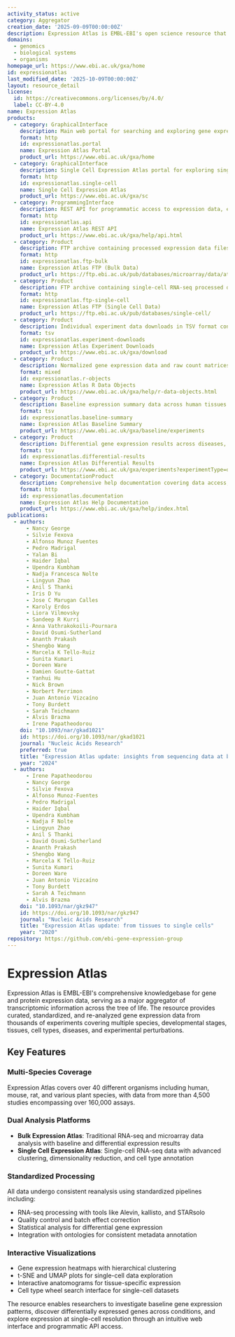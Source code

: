 ```yaml
---
activity_status: active
category: Aggregator
creation_date: '2025-09-09T00:00:00Z'
description: Expression Atlas is EMBL-EBI's open science resource that provides information about gene and protein expression across species and biological conditions. It aggregates, processes, and visualizes gene expression data from thousands of manually curated experiments spanning multiple species, tissue types, developmental stages, diseases, and experimental perturbations. Both bulk RNA-sequencing and single-cell RNA-sequencing datasets are supported, offering baseline expression profiles and differential gene expression analysis results through standardized processing pipelines.
domains:
  - genomics
  - biological systems
  - organisms
homepage_url: https://www.ebi.ac.uk/gxa/home
id: expressionatlas
last_modified_date: '2025-10-09T00:00:00Z'
layout: resource_detail
license:
  id: https://creativecommons.org/licenses/by/4.0/
  label: CC-BY-4.0
name: Expression Atlas
products:
  - category: GraphicalInterface
    description: Main web portal for searching and exploring gene expression data across species, tissues, and experimental conditions with interactive heatmaps and visualizations
    format: http
    id: expressionatlas.portal
    name: Expression Atlas Portal
    product_url: https://www.ebi.ac.uk/gxa/home
  - category: GraphicalInterface
    description: Single Cell Expression Atlas portal for exploring single-cell RNA-seq data with interactive t-SNE/UMAP plots, cell type annotations, and marker gene analysis
    format: http
    id: expressionatlas.single-cell
    name: Single Cell Expression Atlas
    product_url: https://www.ebi.ac.uk/gxa/sc
  - category: ProgrammingInterface
    description: REST API for programmatic access to expression data, experiment metadata, and differential expression results
    format: http
    id: expressionatlas.api
    name: Expression Atlas REST API
    product_url: https://www.ebi.ac.uk/gxa/help/api.html
  - category: Product
    description: FTP archive containing processed expression data files, experiment metadata, and analysis results for bulk RNA-seq experiments
    format: http
    id: expressionatlas.ftp-bulk
    name: Expression Atlas FTP (Bulk Data)
    product_url: https://ftp.ebi.ac.uk/pub/databases/microarray/data/atlas/experiments/
  - category: Product
    description: FTP archive containing single-cell RNA-seq processed data, cell metadata, and clustering results
    format: http
    id: expressionatlas.ftp-single-cell
    name: Expression Atlas FTP (Single Cell Data)
    product_url: https://ftp.ebi.ac.uk/pub/databases/single-cell/
  - category: Product
    description: Individual experiment data downloads in TSV format containing expression matrices and statistical results
    format: tsv
    id: expressionatlas.experiment-downloads
    name: Expression Atlas Experiment Downloads
    product_url: https://www.ebi.ac.uk/gxa/download
  - category: Product
    description: Normalized gene expression data and raw count matrices in R data object format for computational analysis
    format: mixed
    id: expressionatlas.r-objects
    name: Expression Atlas R Data Objects
    product_url: https://www.ebi.ac.uk/gxa/help/r-data-objects.html
  - category: Product
    description: Baseline expression summary data across human tissues and cell types from GTEx, Human Protein Atlas and other major studies
    format: tsv
    id: expressionatlas.baseline-summary
    name: Expression Atlas Baseline Summary
    product_url: https://www.ebi.ac.uk/gxa/baseline/experiments
  - category: Product
    description: Differential gene expression results across diseases, perturbations, and comparative studies with statistical significance metrics
    format: tsv
    id: expressionatlas.differential-results
    name: Expression Atlas Differential Results
    product_url: https://www.ebi.ac.uk/gxa/experiments?experimentType=differential
  - category: DocumentationProduct
    description: Comprehensive help documentation covering data access, analysis methods, API usage, and interpretation guidelines
    format: http
    id: expressionatlas.documentation
    name: Expression Atlas Help Documentation
    product_url: https://www.ebi.ac.uk/gxa/help/index.html
publications:
  - authors:
      - Nancy George
      - Silvie Fexova
      - Alfonso Munoz Fuentes
      - Pedro Madrigal
      - Yalan Bi
      - Haider Iqbal
      - Upendra Kumbham
      - Nadja Francesca Nolte
      - Lingyun Zhao
      - Anil S Thanki
      - Iris D Yu
      - Jose C Marugan Calles
      - Karoly Erdos
      - Liora Vilmovsky
      - Sandeep R Kurri
      - Anna Vathrakokoili-Pournara
      - David Osumi-Sutherland
      - Ananth Prakash
      - Shengbo Wang
      - Marcela K Tello-Ruiz
      - Sunita Kumari
      - Doreen Ware
      - Damien Goutte-Gattat
      - Yanhui Hu
      - Nick Brown
      - Norbert Perrimon
      - Juan Antonio Vizcaíno
      - Tony Burdett
      - Sarah Teichmann
      - Alvis Brazma
      - Irene Papatheodorou
    doi: "10.1093/nar/gkad1021"
    id: https://doi.org/10.1093/nar/gkad1021
    journal: "Nucleic Acids Research"
    preferred: true
    title: "Expression Atlas update: insights from sequencing data at both bulk and single cell level"
    year: "2024"
  - authors:
      - Irene Papatheodorou
      - Nancy George
      - Silvie Fexova
      - Alfonso Munoz-Fuentes
      - Pedro Madrigal
      - Haider Iqbal
      - Upendra Kumbham
      - Nadja F Nolte
      - Lingyun Zhao
      - Anil S Thanki
      - David Osumi-Sutherland
      - Ananth Prakash
      - Shengbo Wang
      - Marcela K Tello-Ruiz
      - Sunita Kumari
      - Doreen Ware
      - Juan Antonio Vizcaíno
      - Tony Burdett
      - Sarah A Teichmann
      - Alvis Brazma
    doi: "10.1093/nar/gkz947"
    id: https://doi.org/10.1093/nar/gkz947
    journal: "Nucleic Acids Research"
    title: "Expression Atlas update: from tissues to single cells"
    year: "2020"
repository: https://github.com/ebi-gene-expression-group
---
```


# Expression Atlas

Expression Atlas is EMBL-EBI's comprehensive knowledgebase for gene and protein expression data, serving as a major aggregator of transcriptomic information across the tree of life. The resource provides curated, standardized, and re-analyzed gene expression data from thousands of experiments covering multiple species, developmental stages, tissues, cell types, diseases, and experimental perturbations.

## Key Features

### Multi-Species Coverage
Expression Atlas covers over 40 different organisms including human, mouse, rat, and various plant species, with data from more than 4,500 studies encompassing over 160,000 assays.

### Dual Analysis Platforms
- **Bulk Expression Atlas**: Traditional RNA-seq and microarray data analysis with baseline and differential expression results
- **Single Cell Expression Atlas**: Single-cell RNA-seq data with advanced clustering, dimensionality reduction, and cell type annotation

### Standardized Processing
All data undergo consistent reanalysis using standardized pipelines including:
- RNA-seq processing with tools like Alevin, kallisto, and STARsolo
- Quality control and batch effect correction
- Statistical analysis for differential gene expression
- Integration with ontologies for consistent metadata annotation

### Interactive Visualizations
- Gene expression heatmaps with hierarchical clustering
- t-SNE and UMAP plots for single-cell data exploration  
- Interactive anatomograms for tissue-specific expression
- Cell type wheel search interface for single-cell datasets

The resource enables researchers to investigate baseline gene expression patterns, discover differentially expressed genes across conditions, and explore expression at single-cell resolution through an intuitive web interface and programmatic API access.
